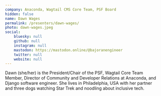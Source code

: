 ```yaml
---
company: Anaconda, Wagtail CMS Core Team, PSF Board
hidden: false
name: Dawn Wages
permalink: /presenters/dawn-wages/
photo: dawn-wages.jpeg
social:
    bluesky: null
    github: null
    instagram: null
    mastodon: https://mastodon.online/@bajoranengineer
    twitter: null
    website: null
---
```


Dawn (she/her) is the President/Chair of the PSF, Wagtail Core Team Member, Director of Community and Developer Relations at Anaconda, and Django software engineer. She lives in Philadelphia, USA with her partner and three dogs watching Star Trek and noodling about inclusive tech.
